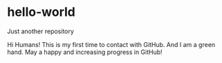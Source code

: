 # hello-world
Just another repository

Hi Humans!
This is my first time to contact with GitHub. And I am a green hand.
May a happy and increasing progress in GitHub!
